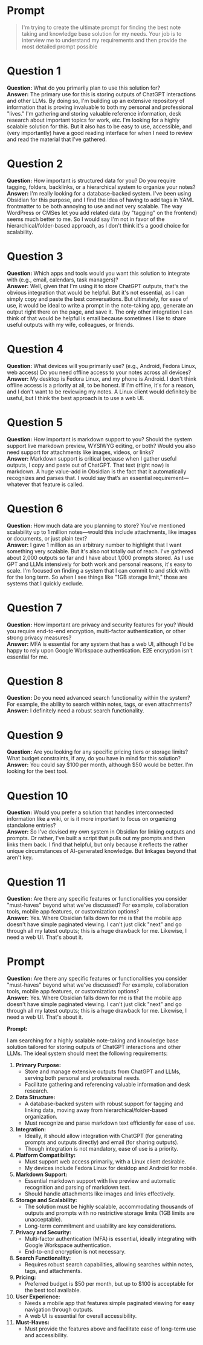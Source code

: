 # Prompt

> I'm trying to create the ultimate prompt for finding the best note taking and knowledge base solution for my needs. Your job is to interview me to understand my requirements and then provide the most detailed prompt possible

# Question 1

**Question:** What do you primarily plan to use this solution for?\
**Answer:** The primary use for this is storing outputs of ChatGPT interactions and other LLMs. By doing so, I'm building up an extensive repository of information that is proving invaluable to both my personal and professional "lives." I'm gathering and storing valuable reference information, desk research about important topics for work, etc. I'm looking for a highly scalable solution for this. But it also has to be easy to use, accessible, and (very importantly) have a good reading interface for when I need to review and read the material that I've gathered.

# Question 2

**Question:** How important is structured data for you? Do you require tagging, folders, backlinks, or a hierarchical system to organize your notes?\
**Answer:** I'm really looking for a database-backed system. I've been using Obsidian for this purpose, and I find the idea of having to add tags in YAML frontmatter to be both annoying to use and not very scalable. The way WordPress or CMSes let you add related data (by "tagging" on the frontend) seems much better to me. So I would say I'm not in favor of the hierarchical/folder-based approach, as I don't think it's a good choice for scalability.

# Question 3

**Question:** Which apps and tools would you want this solution to integrate with (e.g., email, calendars, task managers)?\
**Answer:** Well, given that I'm using it to store ChatGPT outputs, that's the obvious integration that would be helpful. But it's not essential, as I can simply copy and paste the best conversations. But ultimately, for ease of use, it would be ideal to write a prompt in the note-taking app, generate an output right there on the page, and save it. The only other integration I can think of that would be helpful is email because sometimes I like to share useful outputs with my wife, colleagues, or friends.

# Question 4

**Question:** What devices will you primarily use? (e.g., Android, Fedora Linux, web access) Do you need offline access to your notes across all devices?\
**Answer:** My desktop is Fedora Linux, and my phone is Android. I don't think offline access is a priority at all, to be honest. If I'm offline, it's for a reason, and I don't want to be reviewing my notes. A Linux client would definitely be useful, but I think the best approach is to use a web UI.

# Question 5

**Question:** How important is markdown support to you? Should the system support live markdown preview, WYSIWYG editing, or both? Would you also need support for attachments like images, videos, or links?\
**Answer:** Markdown support is critical because when I gather useful outputs, I copy and paste out of ChatGPT. That text (right now) is markdown. A huge value-add in Obsidian is the fact that it automatically recognizes and parses that. I would say that’s an essential requirement—whatever that feature is called.

# Question 6

**Question:** How much data are you planning to store? You’ve mentioned scalability up to 1 million notes—would this include attachments, like images or documents, or just plain text?\
**Answer:** I gave 1 million as an arbitrary number to highlight that I want something very scalable. But it's also not totally out of reach. I've gathered about 2,000 outputs so far and I have about 1,000 prompts stored. As I use GPT and LLMs intensively for both work and personal reasons, it's easy to scale. I'm focused on finding a system that I can commit to and stick with for the long term. So when I see things like "1GB storage limit," those are systems that I quickly exclude.

# Question 7

**Question:** How important are privacy and security features for you? Would you require end-to-end encryption, multi-factor authentication, or other strong privacy measures?\
**Answer:** MFA is essential for any system that has a web UI, although I'd be happy to rely upon Google Workspace authentication. E2E encryption isn't essential for me.

# Question 8

**Question:** Do you need advanced search functionality within the system? For example, the ability to search within notes, tags, or even attachments?\
**Answer:** I definitely need a robust search functionality.

# Question 9

**Question:** Are you looking for any specific pricing tiers or storage limits? What budget constraints, if any, do you have in mind for this solution?\
**Answer:** You could say $100 per month, although $50 would be better. I'm looking for the best tool.

# Question 10

**Question:** Would you prefer a solution that handles interconnected information like a wiki, or is it more important to focus on organizing standalone entries?\
**Answer:** So I've devised my own system in Obsidian for linking outputs and prompts. Or rather, I've built a script that pulls out my prompts and then links them back. I find that helpful, but only because it reflects the rather unique circumstances of AI-generated knowledge. But linkages beyond that aren't key.

# Question 11

**Question:** Are there any specific features or functionalities you consider "must-haves" beyond what we've discussed? For example, collaboration tools, mobile app features, or customization options?\
**Answer:** Yes. Where Obsidian falls down for me is that the mobile app doesn't have simple paginated viewing. I can't just click "next" and go through all my latest outputs; this is a huge drawback for me. Likewise, I need a web UI. That's about it.

# Prompt

**Question:** Are there any specific features or functionalities you consider "must-haves" beyond what we've discussed? For example, collaboration tools, mobile app features, or customization options?\
**Answer:** Yes. Where Obsidian falls down for me is that the mobile app doesn't have simple paginated viewing. I can't just click "next" and go through all my latest outputs; this is a huge drawback for me. Likewise, I need a web UI. That's about it.


**Prompt:**

I am searching for a highly scalable note-taking and knowledge base solution tailored for storing outputs of ChatGPT interactions and other LLMs. The ideal system should meet the following requirements:

1. **Primary Purpose:**
   - Store and manage extensive outputs from ChatGPT and LLMs, serving both personal and professional needs.
   - Facilitate gathering and referencing valuable information and desk research.
2. **Data Structure:**
   - A database-backed system with robust support for tagging and linking data, moving away from hierarchical/folder-based organization.
   - Must recognize and parse markdown text efficiently for ease of use.
3. **Integration:**
   - Ideally, it should allow integration with ChatGPT (for generating prompts and outputs directly) and email (for sharing outputs).
   - Though integration is not mandatory, ease of use is a priority.
4. **Platform Compatibility:**
   - Must support web access primarily, with a Linux client desirable.
   - My devices include Fedora Linux for desktop and Android for mobile.
5. **Markdown Support:**
   - Essential markdown support with live preview and automatic recognition and parsing of markdown text.
   - Should handle attachments like images and links effectively.
6. **Storage and Scalability:**
   - The solution must be highly scalable, accommodating thousands of outputs and prompts with no restrictive storage limits (1GB limits are unacceptable).
   - Long-term commitment and usability are key considerations.
7. **Privacy and Security:**
   - Multi-factor authentication (MFA) is essential, ideally integrating with Google Workspace authentication.
   - End-to-end encryption is not necessary.
8. **Search Functionality:**
   - Requires robust search capabilities, allowing searches within notes, tags, and attachments.
9. **Pricing:**
   - Preferred budget is $50 per month, but up to $100 is acceptable for the best tool available.
10. **User Experience:**
    - Needs a mobile app that features simple paginated viewing for easy navigation through outputs.
    - A web UI is essential for overall accessibility.
11. **Must-Haves:**
    - Must provide the features above and facilitate ease of long-term use and accessibility.






